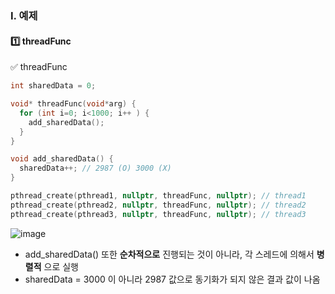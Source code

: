 ### Ⅰ. 예제
#### 1️⃣ threadFunc
✅ threadFunc
```cpp
int sharedData = 0;

void* threadFunc(void*arg) {
  for (int i=0; i<1000; i++ ) {
    add_sharedData();
  }
}

void add_sharedData() {
  sharedData++; // 2987 (O) 3000 (X)
}

pthread_create(pthread1, nullptr, threadFunc, nullptr); // thread1
pthread_create(pthread2, nullptr, threadFunc, nullptr); // thread2
pthread_create(pthread3, nullptr, threadFunc, nullptr); // thread3
```
![image](https://github.com/shpark0308/c_study_develop/assets/60208434/55cdb68c-874a-40a7-85b8-16d727d85d17)

- add_sharedData() 또한 **순차적으로** 진행되는 것이 아니라, 각 스레드에 의해서 **병렬적** 으로 실행
- sharedData = 3000 이 아니라 2987 값으로 동기화가 되지 않은 결과 값이 나옴



